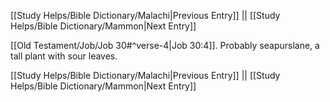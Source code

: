 [[Study Helps/Bible Dictionary/Malachi|Previous Entry]]  ||  [[Study Helps/Bible Dictionary/Mammon|Next Entry]]

 [[Old Testament/Job/Job 30#^verse-4|Job 30:4]]. Probably seapurslane, a tall plant with sour leaves.

[[Study Helps/Bible Dictionary/Malachi|Previous Entry]]  ||  [[Study Helps/Bible Dictionary/Mammon|Next Entry]]